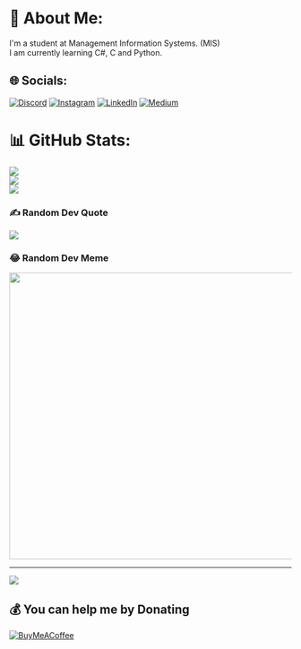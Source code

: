 # 💫 About Me:
I'm a student at Management Information Systems. (MIS)<br>I am currently learning C#, C and Python.<br>


## 🌐 Socials:
[![Discord](https://img.shields.io/badge/Discord-%237289DA.svg?logo=discord&logoColor=white)](htttps://discord.gg/josephex#8628) [![Instagram](https://img.shields.io/badge/Instagram-%23E4405F.svg?logo=Instagram&logoColor=white)](https://instagram.com/yusuf.python) [![LinkedIn](https://img.shields.io/badge/LinkedIn-%230077B5.svg?logo=linkedin&logoColor=white)](https://linkedin.com/in/yusufornek) [![Medium](https://img.shields.io/badge/Medium-12100E?logo=medium&logoColor=white)](https://medium.com/@yusufornek) 


# 📊 GitHub Stats:
![](https://github-readme-stats.vercel.app/api?username=yusufornek&theme=dark&hide_border=false&include_all_commits=false&count_private=false)<br/>
![](https://github-readme-streak-stats.herokuapp.com/?user=yusufornek&theme=dark&hide_border=false)<br/>
![](https://github-readme-stats.vercel.app/api/top-langs/?username=yusufornek&theme=dark&hide_border=false&include_all_commits=false&count_private=false&layout=compact)

### ✍️ Random Dev Quote
![](https://quotes-github-readme.vercel.app/api?type=vetical&theme=dark)

### 😂 Random Dev Meme
<img src="[https://github.com/codewithpom/dev-meme/raw/main/images/11.png]" width="512px"/>

---
[![](https://visitcount.itsvg.in/api?id=yusufornek&icon=9&color=4)](https://visitcount.itsvg.in)

  ## 💰 You can help me by Donating
  [![BuyMeACoffee](https://img.shields.io/badge/Buy%20Me%20a%20Coffee-ffdd00?style=for-the-badge&logo=buy-me-a-coffee&logoColor=black)](https://buymeacoffee.com/yusufornek) 

  <!-- Proudly created with GPRM ( https://gprm.itsvg.in ) -->
  
